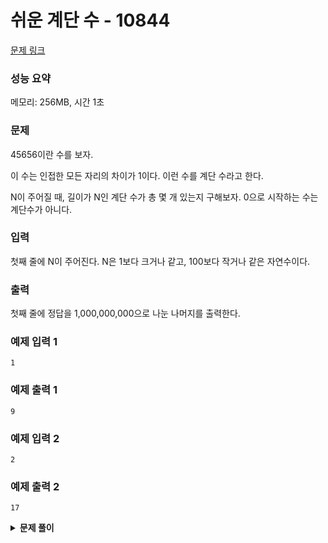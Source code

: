 # 쉬운 계단 수 - 10844

[문제 링크](https://www.acmicpc.net/problem/10844)

### 성능 요약

메모리: 256MB, 시간 1초

### 문제

45656이란 수를 보자.

이 수는 인접한 모든 자리의 차이가 1이다. 이런 수를 계단 수라고 한다.

N이 주어질 때, 길이가 N인 계단 수가 총 몇 개 있는지 구해보자. 0으로 시작하는 수는 계단수가 아니다.

### 입력

첫째 줄에 N이 주어진다. N은 1보다 크거나 같고, 100보다 작거나 같은 자연수이다.

### 출력

첫째 줄에 정답을 1,000,000,000으로 나눈 나머지를 출력한다.

### 예제 입력 1

```
1
```

### 예제 출력 1

```
9
```

### 예제 입력 2

```
2
```

### 예제 출력 2

```
17
```

<details><summary><b>문제 풀이</b></summary>
<div markdown="1">

### Fail

```js
const input = Number(
  require("fs").readFileSync("./input2.txt").toString().trim()
);

function Solution(n) {
  const BILLION = 1000000000;
  const dp = new Array(n + 1).fill(0);
  dp[1] = 9;

  for (let i = 2; i < n + 1; i++) {
    dp[i] = dp[i - 1] * 2 - (i - 1);
  }

  console.log(dp[n] % BILLION);
}

Solution(input);
```

n이 4일 때까지 구해보니 `이전 해 * 2 - i`라는 규칙이 보여서 이를 토대로 문제를 풀려고 했다.
문제 제목도 쉬운 계단 수여서 쉽게 풀 수 있는거구나~ 하고 했는데, 아무리 해도 틀렸다고 나왔다.

### Solution

</div>
</details>
